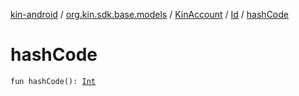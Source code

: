 [kin-android](../../../index.md) / [org.kin.sdk.base.models](../../index.md) / [KinAccount](../index.md) / [Id](index.md) / [hashCode](./hash-code.md)

# hashCode

`fun hashCode(): `[`Int`](https://kotlinlang.org/api/latest/jvm/stdlib/kotlin/-int/index.html)